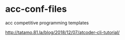 # acc-conf-files
acc competitive programming templates

http://tatamo.81.la/blog/2018/12/07/atcoder-cli-tutorial/
